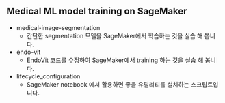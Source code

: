

## Medical ML model training on SageMaker

- medical-image-segmentation
  - 간단한 segmentation 모델을 SageMaker에서 학습하는 것을 실습 해 봅니다.
- endo-vit
  - [EndoVit](https://github.com/DominikBatic/EndoViT) 코드를 수정하여 SageMaker에서 training 하는 것을 실습 해 봅니다.
- lifecycle_configuration
  - SageMaker notebook 에서 활용하면 좋을 유틸리티를 설치하는 스크립트입니다.

